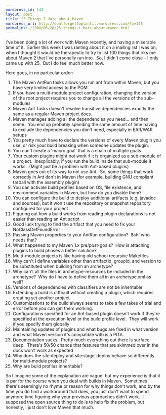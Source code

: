```yaml
--- 
wordpress_id: 144
layout: post
title: 25 Things I Hate about Maven
wordpress_url: http://dontforgettoplantit.wordpress.com/?p=148
permalink: /2008/06/28/25-things-i-hate-about-maven.html
---
```

I've been doing a lot of work with Maven recently, and having a miserable time of it.  Earlier this week I was ranting about it on a mailing list I was on, when I thought it would be therapeutic to try to list 100 things that irks me about Maven 2 that I've personally ran into.  So, I didn't come close - I only came up with 25.  But I do feel much better now.

Here goes, in no particular order:
<ol>
	<li>The Maven AntRun tasks allows you run ant from within Maven, but you have very limited access to the POM.</li>
	<li>If you have a multi-module project configuration, changing the version of the root project requires you to change all the versions of the sub-modules</li>
	<li>Maven Ant Tasks doesn't resolve transitive dependencies exactly the same as a regular Maven project does.</li>
	<li>Maven manages adding all the dependencies you need... and then some.  You end up probably spending the same amount of time having to exclude the dependencies you don't need, especially in EAR/WAR setups</li>
	<li>You pretty much have to declare the versions of every Maven plugin you use, or risk your build breaking when someone updates the plugin.</li>
	<li>You can't create a 'macro goal' that is a chain of multiple goals</li>
	<li>Your custom plugins might not work if it is organized as a sub-module of a project.  Inexplicably, if you run the build inside that sub-module it works.  (Might just be a problem with Ant-based plugins)</li>
	<li>Maven goes out of its way to not use Ant.  So, some things that work correctly in Ant don't in Maven (for example, building GNU compliant tarball with the assembly plugin)</li>
	<li>You can activate build profiles based on OS, file existence, and environment variables in Maven, but how do you disable them?</li>
	<li>You can configure the build to deploy additional artifacts (e.g. javadoc and sources), but it won't use the repository or snapshot repository configured for your project</li>
	<li>Figuring out how a build works from reading plugin declarations is not easier than reading an Ant script</li>
	<li>Good luck trying to find the artifact that you need to fix your NoClassDefFoundError</li>
	<li>Passing Maven properties to your AntRun configuration?  Bah! who needs that?</li>
	<li>What happened to my Maven 1.x pre/post-goals?  How is attaching plugins to build phases a better solution?</li>
	<li>Multi-module projects is like having old school recursive Makefiles</li>
	<li>Why can't I define variables other than artifactId, groupId, and version to be substituted when building from an archetype?</li>
	<li>Why can't all the files in archetype-resources be included in the archetype?  Why do I have to define them all in an archetype.xml as well?</li>
	<li>Versions of dependencies with classifiers are not be inheritable</li>
	<li>Extending a build is difficult without creating a plugin, which requires creating yet another project</li>
	<li>Customizations to the build always seems to take a few takes of trial and error before you can get them working.</li>
	<li>Configurations specified for an Ant-based plugin doesn't work if they're specified at the execution level or the build profile level.  They will work if you specify them globally</li>
	<li>Maintaining updates of plugins and what bugs are fixed in what version and what Maven version it's compatible with is a PITA.</li>
	<li>Documentation sucks.  Pretty much everything out there is surface deep.  There's 50/50 chance that features that are skimmed over in the docs won't work as expected</li>
	<li>Why does the site:deploy and site:stage-deploy behave so differently for multi-module projects?</li>
	<li>Why are build profiles inheritable?</li>
</ol>
So I imagine some of the explanation are vague, but my experience is that it is par for the course when you deal with builds in Maven.  Sometimes there's seemingly no rhyme or reason for why things don't work, and by the time you do find a workaround that does, you just don't want to spend anymore time figuring why your previous approaches didn't work.  I supposed the open source thing to do is to help fix the problem, but honestly, I just don't love Maven that much.
